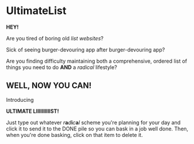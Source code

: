# UltimateList

**HEY!**

Are you tired of boring old *list websites*?

Sick of seeing burger-devouring app after burger-devouring app?

Are you finding difficulty maintaining both a comprehensive, ordered list of things you need to do **AND** a *radical* lifestyle?

## WELL, NOW YOU CAN!

Introducing

**ULTIMATE LIIIIIIIIIIST!**

Just type out whatever *r***a***d***i***c***a***l* scheme you're planning for your day and click it to send it to the DONE pile so you can bask in a job well done. Then, when you're done basking, click on that item to delete it. 
